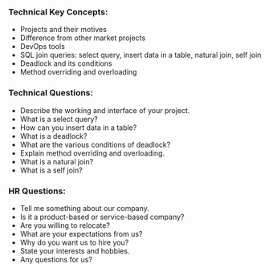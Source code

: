 ### **Technical Key Concepts:**

- Projects and their motives
- Difference from other market projects
- DevOps tools
- SQL join queries: select query, insert data in a table, natural join, self join
- Deadlock and its conditions
- Method overriding and overloading

### **Technical Questions:**

- Describe the working and interface of your project.
- What is a select query?
- How can you insert data in a table?
- What is a deadlock?
- What are the various conditions of deadlock?
- Explain method overriding and overloading.
- What is a natural join?
- What is a self join?

### **HR Questions:**

- Tell me something about our company.
- Is it a product-based or service-based company?
- Are you willing to relocate?
- What are your expectations from us?
- Why do you want us to hire you?
- State your interests and hobbies.
- Any questions for us?
